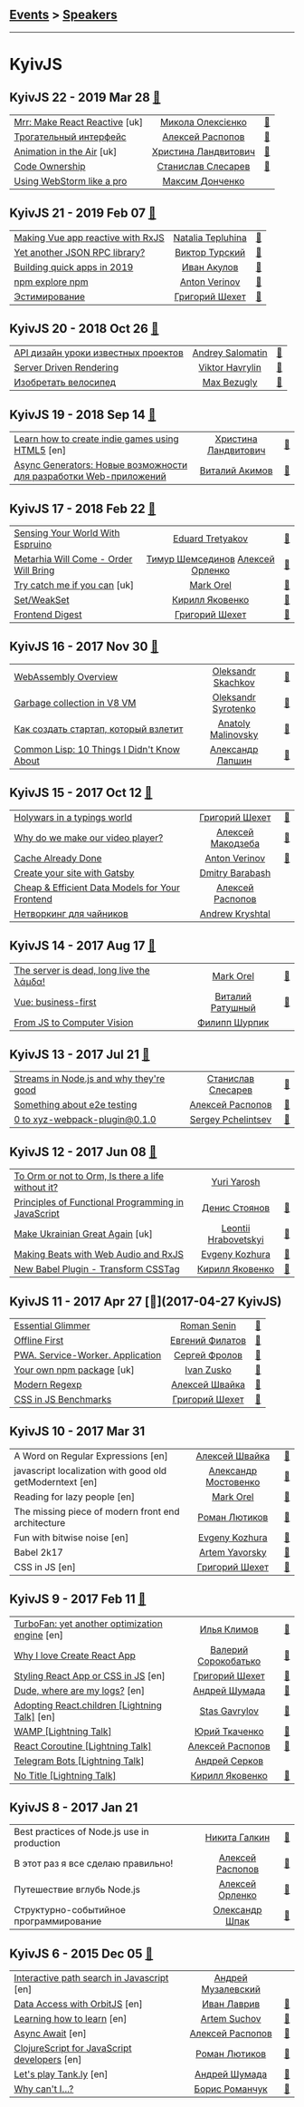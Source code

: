 ## [Events](../README.md) > [Speakers](../speakers.md)
---

# KyivJS

## KyivJS 22 - 2019 Mar 28 [:movie_camera:](https://www.youtube.com/playlist?list=PLxw9RJPDS60rZDoo9WrTddVtkKVhaxMDn)
| | | |
| --- | :---: | --- |
| [Mrr: Make React Reactive](https://www.youtube.com/watch?v=9Mv83tUvbxk) [uk] |  [Микола Олексієнко](../../speakers/Микола%20Олексієнко.md)  | [:notebook:](http://bit.ly/2WzMzbH)   |
| [Трогательный интерфейс](https://www.youtube.com/watch?v=9fg7yfUf9Kc)  |  [Алексей Распопов](../../speakers/Алексей%20Распопов.md)  | [:notebook:](https://alexeyraspopov.github.io/touchy-things/)   |
| [Animation in the Air](https://www.youtube.com/watch?v=Wqn_kmMpCGc) [uk] |  [Христина Ландвитович](../../speakers/Христина%20Ландвитович.md)  | [:notebook:](https://slides.com/cristinalandvytovych/animation/#/)   |
| [Code Ownership](https://www.youtube.com/watch?v=ICZsVKgbMe8)  |  [Станислав Слесарев](../../speakers/Станислав%20Слесарев.md)  | [:notebook:](https://drive.google.com/file/d/1FY05DEyt3qZAwYhk5m5ypHjPLTYks-OL/view)   |
| [Using WebStorm like a pro](https://www.youtube.com/watch?v=dxSQQufii3s)  |  [Максим Донченко](../../speakers/Максим%20Донченко.md)  |    |
## KyivJS 21 - 2019 Feb 07 [:movie_camera:](https://www.youtube.com/playlist?list=PLxw9RJPDS60riQwoR-WpcUuSqRVeGeSny)
| | | |
| --- | :---: | --- |
| [Making Vue app reactive with RxJS](https://www.youtube.com/watch?v=Ny1_s9OHg1M)  |  [Natalia Tepluhina](../../speakers/Natalia%20Tepluhina.md)  | [:notebook:](https://slides.com/superdiana/making-your-vue-app-reactive-with-rxjs#/)   |
| [Yet another JSON RPC library?](https://www.youtube.com/watch?v=84Y5n32tX5E)  |  [Виктор Турский](../../speakers/Виктор%20Турский.md)  | [:notebook:](https://docs.google.com/presentation/d/1bvlsG5nBEVwMGm7rBh4zmfrGDLUIjpv_t4rxFS2_uMw/edit)   |
| [Building quick apps in 2019](https://www.youtube.com/watch?v=kNpBcA5GrcU)  |  [Иван Акулов](../../speakers/Иван%20Акулов.md)  | [:notebook:](https://docs.google.com/presentation/d/1GAc1-lY-uqTnzoIN8lWeQpbaBG3zh_eolAHNwAfqE4U/edit)   |
| [npm explore npm](https://www.youtube.com/watch?v=RRAQXLaBCEk)  |  [Anton Verinov](../../speakers/Anton%20Verinov.md)  | [:notebook:](https://drive.google.com/file/d/1Jgej6L44BeaOofCqr5Kwr7kLxivrQDjk/view)   |
| [Эстимирование](https://www.youtube.com/watch?v=xu7cBk-STx4)  |  [Григорий Шехет](../../speakers/Григорий%20Шехет.md)  | [:notebook:](https://drive.google.com/file/d/1F-5hei901Z8m26F53gigWlkbjTdgejP7/view)   |
## KyivJS 20 - 2018 Oct 26 [:movie_camera:](https://www.youtube.com/playlist?list=PLxw9RJPDS60pAakpyewUFg7fV46A0bUAf)
| | | |
| --- | :---: | --- |
| [API дизайн уроки известных проектов](https://www.youtube.com/watch?v=xrpZZBphcPA)  |  [Andrey Salomatin](../../speakers/Andrey%20Salomatin.md)  | [:notebook:](https://www.slideshare.net/flpvsk/api-kievjs)   |
| [Server Driven Rendering](https://www.youtube.com/watch?v=my5xiCC-L8g)  |  [Viktor Havrylin](../../speakers/Viktor%20Havrylin.md)  | [:notebook:](https://drive.google.com/file/d/1FAwRWfzFoR5qsYXwCaXcetck5ZdW3hkh/view)   |
| [Изобретать велосипед](https://www.youtube.com/watch?v=IMbK2CiYtxo)  |  [Max Bezugly](../../speakers/Max%20Bezugly.md)  | [:notebook:](https://docs.google.com/presentation/d/1-QccDwhZhHi-i-TPkgxGltM906Hx63-0vVTBWBP-_Iw/edit)   |
## KyivJS 19 - 2018 Sep 14 [:movie_camera:](https://www.youtube.com/playlist?list=PLxw9RJPDS60qYg70D2fOMOmU5N-Ugxmk5)
| | | |
| --- | :---: | --- |
| [Learn how to create indie games using HTML5](https://www.youtube.com/watch?v=1KPX2a-bdZ0) [en] |  [Христина Ландвитович](../../speakers/Христина%20Ландвитович.md)  | [:notebook:](https://slides.com/cristinalandvytovych/gamedev#/)   |
| [Async Generators: Новые возможности для разработки Web-приложений](https://www.youtube.com/watch?v=nqmEfPQoG8w)  |  [Виталий Акимов](../../speakers/Виталий%20Акимов.md)  | [:notebook:](https://effectful.js.org/slides/async-gens-opportunities-kyiv/#/)   |
## KyivJS 17 - 2018 Feb 22 [:movie_camera:](https://www.youtube.com/playlist?list=PLxw9RJPDS60piISpypsYP2dl8J8Ft9CUJ)
| | | |
| --- | :---: | --- |
| [Sensing Your World With Espruino](https://youtu.be/sGK3FhAnAZk)  |  [Eduard Tretyakov](../../speakers/Eduard%20Tretyakov.md)  | [:notebook:](https://drive.google.com/file/d/17W_xc1JI2pVJgaXZVag0UeM9HFUO7gQa/view)   |
| [Metarhia Will Come - Order Will Bring](https://youtu.be/pFULDKyyqp8)  |  [Тимур Шемсединов](../../speakers/Тимур%20Шемсединов.md)  [Алексей Орленко](../../speakers/Алексей%20Орленко.md)  | [:notebook:](https://www.slideshare.net/tshemsedinov/metarhia-kievjs-22feb2018)   |
| [Try catch me if you can](https://youtu.be/GC-E8qIYchE) [uk] |  [Mark Orel](../../speakers/Mark%20Orel.md)  | [:notebook:](http://slides.com/markorel/try-catch#/)   |
| [Set&#x2F;WeakSet](https://youtu.be/Wfg-_ljqaTA)  |  [Кирилл Яковенко](../../speakers/Кирилл%20Яковенко.md)  | [:notebook:](https://drive.google.com/file/d/1DY4-P1p2fh-uLcfeGsHNmzlA48Ap-nmf/view)   |
| [Frontend Digest](https://youtu.be/1DsYgEPTUrA)  |  [Григорий Шехет](../../speakers/Григорий%20Шехет.md)  | [:notebook:](https://drive.google.com/file/d/1AwvzL4mLHycn9zYaFNRTJ98UY79L3cAM/view)   |
## KyivJS 16 - 2017 Nov 30 [:movie_camera:](https://www.youtube.com/playlist?list=PLxw9RJPDS60of87ljedKgwU5NyeM-nlpB)
| | | |
| --- | :---: | --- |
| [WebAssembly Overview](https://www.youtube.com/watch?v=ORi-6-KXUHQ)  |  [Oleksandr Skachkov](../../speakers/Oleksandr%20Skachkov.md)  | [:notebook:](https://docs.google.com/presentation/d/1b9UwylxPZ_91kjPYZUpeNWF3p9XDOtV-AXOcufbI75E/edit)   |
| [Garbage collection in V8 VM](https://www.youtube.com/watch?v=t4NXCZWdfkI)  |  [Oleksandr Syrotenko](../../speakers/Oleksandr%20Syrotenko.md)  | [:notebook:](https://drive.google.com/file/d/0B4xFRFS363tpMkR0UlE4OGNMd1FNV3hOSnZrUTZneWxEa0NN/view)   |
| [Как создать стартап, который взлетит](https://www.youtube.com/watch?v=JSqUYuIOHE8)  |  [Anatoly Malinovsky](../../speakers/Anatoly%20Malinovsky.md)  | [:notebook:](https://drive.google.com/file/d/1JyFWNT612iFJn3guBDHmsSs3FUFy5nca/view)   |
| [Common Lisp: 10 Things I Didn&#39;t Know About](https://www.youtube.com/watch?v=3WzDXf135N8)  |  [Александр Лапшин](../../speakers/Александр%20Лапшин.md)  | [:notebook:](http://sudodoki.github.io/slides/lisp-%E2%9A%A1%EF%B8%8F/#/)   |
## KyivJS 15 - 2017 Oct 12 [:movie_camera:](https://www.youtube.com/watch?v=rv-5FtJxNic)
| | | |
| --- | :---: | --- |
| [Holywars in a typings world](https://www.youtube.com/watch?v=rv-5FtJxNic)  |  [Григорий Шехет](../../speakers/Григорий%20Шехет.md)  | [:notebook:](https://drive.google.com/file/d/0B4xFRFS363tpZXJRX2V4Z25WaTQ/view)   |
| [Why do we make our video player?](https://www.youtube.com/watch?v=rv-5FtJxNic)  |  [Алексей Макодзеба](../../speakers/Алексей%20Макодзеба.md)  | [:notebook:](https://docs.google.com/presentation/d/1FN0T2hFYmPh-A1OEpM6S8P4pIOSL8lClkxYMfx1jqXw/edit#slide=id.g26f9308039_0_24)   |
| [Cache Already Done](https://www.youtube.com/watch?v=rv-5FtJxNic)  |  [Anton Verinov](../../speakers/Anton%20Verinov.md)  | [:notebook:](http://anton.codes/talks/cache/)   |
| [Create your site with Gatsby](https://www.youtube.com/watch?v=rv-5FtJxNic)  |  [Dmitry Barabash](../../speakers/Dmitry%20Barabash.md)  |    |
| [Cheap &amp; Efficient Data Models for Your Frontend](https://www.youtube.com/watch?v=rv-5FtJxNic)  |  [Алексей Распопов](../../speakers/Алексей%20Распопов.md)  |    |
| [Нетворкинг для чайников](https://www.youtube.com/watch?v=rv-5FtJxNic)  |  [Andrew Kryshtal](../../speakers/Andrew%20Kryshtal.md)  |    |
## KyivJS 14 - 2017 Aug 17 [:movie_camera:](https://www.youtube.com/watch?v=SJ5bBP6L_AU)
| | | |
| --- | :---: | --- |
| [The server is dead, long live the λάμδα!](https://www.youtube.com/watch?v=SJ5bBP6L_AU)  |  [Mark Orel](../../speakers/Mark%20Orel.md)  | [:notebook:](http://slides.com/markorel/lambda#/)   |
| [Vue: business-first](https://www.youtube.com/watch?v=SJ5bBP6L_AU)  |  [Виталий Ратушный](../../speakers/Виталий%20Ратушный.md)  | [:notebook:](https://drive.google.com/file/d/0B4xFRFS363tpWXB3YXpoUGo3M0k/view)   |
| [From JS to Computer Vision](https://www.youtube.com/watch?v=SJ5bBP6L_AU)  |  [Филипп Шурпик](../../speakers/Филипп%20Шурпик.md)  |    |
## KyivJS 13 - 2017 Jul 21 [:movie_camera:](https://www.youtube.com/playlist?list=PLxw9RJPDS60rbnSh5FzYNneE_qyZGwzg-)
| | | |
| --- | :---: | --- |
| [Streams in Node.js and why they&#39;re good](https://www.youtube.com/watch?v=lGZze5YFK5U)  |  [Станислав Слесарев](../../speakers/Станислав%20Слесарев.md)  | [:notebook:](https://drive.google.com/file/d/0B4xFRFS363tpd0VyUlJxTFdScG8/view)   |
| [Something about e2e testing](https://www.youtube.com/watch?v=LEtVX4VDqAU)  |  [Алексей Распопов](../../speakers/Алексей%20Распопов.md)  | [:notebook:](https://drive.google.com/open?id=0B4xFRFS363tpd0VyUlJxTFdScG8)   |
| [0 to xyz-webpack-plugin@0.1.0](https://www.youtube.com/watch?v=qDt2JKvFkFA)  |  [Sergey Pchelintsev](../../speakers/Sergey%20Pchelintsev.md)  | [:notebook:](http://slides.com/jalkoby/from-zero-to-xyz-webpack-plugin)   |
## KyivJS 12 - 2017 Jun 08 [:movie_camera:](https://www.youtube.com/playlist?list=PLxw9RJPDS60r6P1JoieCCw8fWuphMqviI)
| | | |
| --- | :---: | --- |
| [To Orm or not to Orm, Is there a life without it?](https://www.youtube.com/watch?v=h3oRLWsPaG8)  |  [Yuri Yarosh](../../speakers/Yuri%20Yarosh.md)  |    |
| [Principles of Functional Programming in JavaScript](https://www.youtube.com/watch?v=xom2TdaZPAI)  |  [Денис Стоянов](../../speakers/Денис%20Стоянов.md)  | [:notebook:](http://fp-in-js.surge.sh/#/)   |
| [Make Ukrainian Great Again](https://www.youtube.com/watch?v=WMJyKXIafsM) [uk] |  [Leontii Hrabovetskyi](../../speakers/Leontii%20Hrabovetskyi.md)  | [:notebook:](https://drive.google.com/file/d/0B4xFRFS363tpdGhodi1wSTlaVjQ/view)   |
| [Making Beats with Web Audio and RxJS](https://www.youtube.com/watch?v=RyP5rqdmnlg)  |  [Evgeny Kozhura](../../speakers/Evgeny%20Kozhura.md)  | [:notebook:](https://drive.google.com/file/d/0B4xFRFS363tpRmJscEF4LU90SEk/view)   |
| [New Babel Plugin - Transform CSSTag](https://www.youtube.com/watch?v=hd_hoMZ2wn0)  |  [Кирилл Яковенко](../../speakers/Кирилл%20Яковенко.md)  | [:notebook:](https://blia.github.io/kyivjs-jun-8-2017/)   |
## KyivJS 11 - 2017 Apr 27 [:movie_camera:](2017-04-27 KyivJS)
| | | |
| --- | :---: | --- |
| [Essential Glimmer](https://www.youtube.com/watch?v=4wnbCtDZINQ)  |  [Roman Senin](../../speakers/Roman%20Senin.md)  | [:notebook:](https://drive.google.com/file/d/0B5aBzJ0JSZSgS182Y0NyOGpleHM/view)   |
| [Offline First](https://www.youtube.com/watch?v=1_q9zVRTx8U)  |  [Евгений Филатов](../../speakers/Евгений%20Филатов.md)  | [:notebook:](https://drive.google.com/file/d/0B4xFRFS363tpNHllNG1zS0U2Rjg/view)   |
| [PWA. Service-Worker. Application](https://www.youtube.com/watch?v=i2OOIyzEqvE)  |  [Сергей Фролов](../../speakers/Сергей%20Фролов.md)  | [:notebook:](https://drive.google.com/file/d/0B4xFRFS363tpMGJ4OUIxam1zWEk/view)   |
| [Your own npm package](https://www.youtube.com/watch?v=sjG-1c9s86I) [uk] |  [Ivan Zusko](../../speakers/Ivan%20Zusko.md)  | [:notebook:](https://docs.google.com/presentation/d/1uZdNTGAv_eMSw1tDztb6p0owcDggv8zf3suwl9YdVvQ/edit)   |
| [Modern Regexp](https://www.youtube.com/watch?v=5yq8quaYMak)  |  [Алексей Швайка](../../speakers/Алексей%20Швайка.md)  | [:notebook:](https://drive.google.com/file/d/0B4xFRFS363tpY1Bkcno0YkpDbU0/view)   |
| [CSS in JS Benchmarks](https://www.youtube.com/watch?v=m9k2Kkg82do)  |  [Григорий Шехет](../../speakers/Григорий%20Шехет.md)  | [:notebook:](https://drive.google.com/file/d/0B4xFRFS363tpeGNpYUhaVjRfNzQ/view)   |
## KyivJS 10 - 2017 Mar 31 
| | | |
| --- | :---: | --- |
| A Word on Regular Expressions [en] |  [Алексей Швайка](../../speakers/Алексей%20Швайка.md)  | [:notebook:](https://goo.gl/MXd52q)   |
| javascript localization with good old getModerntext [en] |  [Александр Мостовенко](../../speakers/Александр%20Мостовенко.md)  | [:notebook:](https://goo.gl/TNrYMw)   |
| Reading for lazy people [en] |  [Mark Orel](../../speakers/Mark%20Orel.md)  | [:notebook:](http://slides.com/markorel/deck)   |
| The missing piece of modern front end architecture  |  [Роман Лютиков](../../speakers/Роман%20Лютиков.md)  | [:notebook:](https://goo.gl/9m96pz)   |
| Fun with bitwise noise [en] |  [Evgeny Kozhura](../../speakers/Evgeny%20Kozhura.md)  | [:notebook:](https://goo.gl/sD2wGz)   |
| Babel 2k17  |  [Artem Yavorsky](../../speakers/Artem%20Yavorsky.md)  | [:notebook:](https://goo.gl/Ort2kw)   |
| CSS in JS [en] |  [Григорий Шехет](../../speakers/Григорий%20Шехет.md)  | [:notebook:](https://goo.gl/zsLCM6)   |
## KyivJS 9 - 2017 Feb 11 [:movie_camera:](https://www.youtube.com/playlist?list=PLxw9RJPDS60rSfHr_srQ2xgqBgjeYBUhe)
| | | |
| --- | :---: | --- |
| [TurboFan: yet another optimization engine](https://www.youtube.com/watch?v=VUyqHzF1yXM) [en] |  [Илья Климов](../../speakers/Илья%20Климов.md)  | [:notebook:](https://docs.google.com/presentation/d/1uO_tx78nEG5Q7wh2MIfzLo5KjjEgBs_RMmSL9UQQQgI/edit)   |
| [Why I love Create React App](https://www.youtube.com/watch?v=7BH9ZSld0B0)  |  [Валерий Сорокобатько](../../speakers/Валерий%20Сорокобатько.md)  | [:notebook:](https://www.icloud.com/keynote/0Y-YSxs_21K-F3zftvVdU0oUw#Why_I_Love_Create_React_App)   |
| [Styling React App or CSS in JS](https://www.youtube.com/watch?v=qqWHPEkfmrc) [en] |  [Григорий Шехет](../../speakers/Григорий%20Шехет.md)  | [:notebook:](https://drive.google.com/file/d/0B65dEGRmB3ViWmZJem9DQi1BblE/view)   |
| [Dude, where are my logs?](https://www.youtube.com/watch?v=g14rXXDn8kk) [en] |  [Андрей Шумада](../../speakers/Андрей%20Шумада.md)  | [:notebook:](https://docs.google.com/presentation/d/1mxZUZZe2Yo5WHGKWGOsGXUsTkX4EAiTdW-4e0bvbt-s/edit)   |
| [Adopting React.children [Lightning Talk]](https://www.youtube.com/watch?v=4-U2sEMPMR0) [en] |  [Stas Gavrylov](../../speakers/Stas%20Gavrylov.md)  | [:notebook:](http://slides.com/stasgavrylov/deck/fullscreen#/)   |
| [WAMP [Lightning Talk]](https://www.youtube.com/watch?v=4-U2sEMPMR0)  |  [Юрий Ткаченко](../../speakers/Юрий%20Ткаченко.md)  | [:notebook:](https://github.com/tyv/wamp-lightning-talk)   |
| [React Coroutine [Lightning Talk]](https://www.youtube.com/watch?v=4-U2sEMPMR0)  |  [Алексей Распопов](../../speakers/Алексей%20Распопов.md)  | [:notebook:](https://react-coroutine.js.org/)   |
| [Telegram Bots [Lightning Talk]](https://www.slideshare.net/viattik/telegram-bots-72033250)  |  [Андрей Серков](../../speakers/Андрей%20Серков.md)  |    |
| [No Title [Lightning Talk]](https://www.youtube.com/watch?v=4-U2sEMPMR0)  |  [Кирилл Яковенко](../../speakers/Кирилл%20Яковенко.md)  | [:notebook:](https://drive.google.com/file/d/0B65dEGRmB3ViZXAzaWxRdjZwcnc/view)   |
## KyivJS 8 - 2017 Jan 21 
| | | |
| --- | :---: | --- |
| Best practices of Node.js use in production  |  [Никита Галкин](../../speakers/Никита%20Галкин.md)  | [:notebook:](https://galkin.github.io/kyivjs-2017)   |
| В этот раз я все сделаю правильно!  |  [Алексей Распопов](../../speakers/Алексей%20Распопов.md)  | [:notebook:](https://alexeyraspopov.github.io/the-right-way)   |
| Путешествие вглубь Node.js  |  [Алексей Орленко](../../speakers/Алексей%20Орленко.md)  | [:notebook:](http://aqrln.github.io/kyivjs-2017/#/)   |
| Структурно-событийное программирование  |  [Олександр Шпак](../../speakers/Олександр%20Шпак.md)  | [:notebook:](https://drive.google.com/file/d/0B5hEGrbXzEkMdW9NV21qdG9jeVk/view)   |
## KyivJS 6 - 2015 Dec 05 [:movie_camera:](https://www.youtube.com/playlist?list=PLxw9RJPDS60qUL9tiH3Hh-xB8rY5xV2Cr)
| | | |
| --- | :---: | --- |
| [Interactive path search in Javascript](https://www.youtube.com/watch?v=cbN09nPT9hQ) [en] |  [Андрей Музалевский](../../speakers/Андрей%20Музалевский.md)  |    |
| [Data Access with OrbitJS](https://www.youtube.com/watch?v=uNqejKSsD3k) [en] |  [Иван Лаврив](../../speakers/Иван%20Лаврив.md)  | [:notebook:](http://slides.com/ivanlavriv/deck/fullscreen#/)   |
| [Learning how to learn](https://www.youtube.com/watch?v=ODAufmZ06TA) [en] |  [Artem Suchov](../../speakers/Artem%20Suchov.md)  | [:notebook:](http://artemsychov.com/kievjs2015/)   |
| [Async Await](https://www.youtube.com/watch?v=nL6DaBJd9Qk) [en] |  [Алексей Распопов](../../speakers/Алексей%20Распопов.md)  | [:notebook:](http://alexeyraspopov.github.io/async-await/)   |
| [ClojureScript for JavaScript developers](https://www.youtube.com/watch?v=cOejm16mCUU) [en] |  [Роман Лютиков](../../speakers/Роман%20Лютиков.md)  | [:notebook:](http://roman01la.github.io/cljs-for-js-devs/)   |
| [Let&#39;s play Tank.ly](https://www.youtube.com/watch?v=y8EDS_EzAXk) [en] |  [Андрей Шумада](../../speakers/Андрей%20Шумада.md)  | [:notebook:](https://docs.google.com/presentation/d/1MGe9fHox6rVpXVl934cGtKb5eJeAayVvcWDuhdu-l50/edit)   |
| [Why can&#39;t I…?](https://www.youtube.com/watch?v=E0oIKEpOs58)  |  [Борис Романчук](../../speakers/Борис%20Романчук.md)  | [:notebook:](https://docs.google.com/presentation/d/1U8r--zX0asyRKv0aH51L0354hQD2wt2xMAfCSH0X7KA/edit)   |
